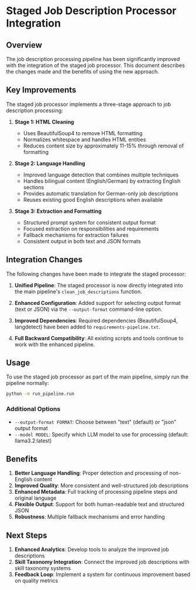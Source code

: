 # Staged Job Description Processor Integration

## Overview

The job description processing pipeline has been significantly improved with the integration of the staged job processor. This document describes the changes made and the benefits of using the new approach.

## Key Improvements

The staged job processor implements a three-stage approach to job description processing:

1. **Stage 1: HTML Cleaning**
   - Uses BeautifulSoup4 to remove HTML formatting
   - Normalizes whitespace and handles HTML entities
   - Reduces content size by approximately 11-15% through removal of formatting

2. **Stage 2: Language Handling**
   - Improved language detection that combines multiple techniques
   - Handles bilingual content (English/German) by extracting English sections
   - Provides automatic translation for German-only job descriptions
   - Reuses existing good English descriptions when available

3. **Stage 3: Extraction and Formatting**
   - Structured prompt system for consistent output format
   - Focused extraction on responsibilities and requirements
   - Fallback mechanisms for extraction failures
   - Consistent output in both text and JSON formats

## Integration Changes

The following changes have been made to integrate the staged processor:

1. **Unified Pipeline**: The staged processor is now directly integrated into the main pipeline's `clean_job_descriptions` function.

2. **Enhanced Configuration**: Added support for selecting output format (text or JSON) via the `--output-format` command-line option.

3. **Improved Dependencies**: Required dependencies (BeautifulSoup4, langdetect) have been added to `requirements-pipeline.txt`.

4. **Full Backward Compatibility**: All existing scripts and tools continue to work with the enhanced pipeline.

## Usage

To use the staged job processor as part of the main pipeline, simply run the pipeline normally:

```bash
python -m run_pipeline.run
```

### Additional Options

- `--output-format FORMAT`: Choose between "text" (default) or "json" output format
- `--model MODEL`: Specify which LLM model to use for processing (default: llama3.2:latest)

## Benefits

1. **Better Language Handling**: Proper detection and processing of non-English content
2. **Improved Quality**: More consistent and well-structured job descriptions
3. **Enhanced Metadata**: Full tracking of processing pipeline steps and original language
4. **Flexible Output**: Support for both human-readable text and structured JSON
5. **Robustness**: Multiple fallback mechanisms and error handling

## Next Steps

1. **Enhanced Analytics**: Develop tools to analyze the improved job descriptions
2. **Skill Taxonomy Integration**: Connect the improved job descriptions with skill taxonomy systems
3. **Feedback Loop**: Implement a system for continuous improvement based on quality metrics
